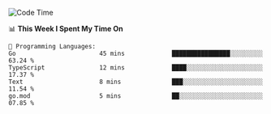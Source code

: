 <!--START_SECTION:waka-->
![Code Time](http://img.shields.io/badge/Code%20Time-574%20hrs%2026%20mins-blue)

📊 **This Week I Spent My Time On** 

```text
💬 Programming Languages: 
Go                       45 mins             ████████████████░░░░░░░░░   63.24 % 
TypeScript               12 mins             ████░░░░░░░░░░░░░░░░░░░░░   17.37 % 
Text                     8 mins              ███░░░░░░░░░░░░░░░░░░░░░░   11.54 % 
go.mod                   5 mins              ██░░░░░░░░░░░░░░░░░░░░░░░   07.85 % 
```


<!--END_SECTION:waka-->